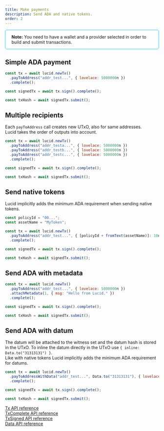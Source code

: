 ```yaml
---
title: Make payments
description: Send ADA and native tokens. 
order: 2
---
```


<div style="padding: 14px 20px; border-radius: 6px; border: solid 1px deepskyblue">
<b>Note:</b> You need to have a wallet and a provider selected in order to build and submit transactions.
</div>

## Simple ADA payment

```js
const tx = await lucid.newTx()
  .payToAddress("addr_test...", { lovelace: 5000000n })
  .complete();

const signedTx = await tx.sign().complete();

const txHash = await signedTx.submit();
```

## Multiple recipients

Each `payToAddress` call creates new UTxO, also for same addresses.\
Lucid takes the order of outputs into account.

```js
const tx = await lucid.newTx()
  .payToAddress("addr_testa...", { lovelace: 5000000n })
  .payToAddress("addr_testb...", { lovelace: 5000000n })
  .payToAddress("addr_testc...", { lovelace: 5000000n })
  .complete();

const signedTx = await tx.sign().complete();

const txHash = await signedTx.submit();
```

## Send native tokens

Lucid implicitly adds the minimum ADA requirement when sending native tokens.

```js
const policyId = "00...";
const assetName = "MyToken";

const tx = await lucid.newTx()
  .payToAddress("addr_test...", { [policyId + fromText(assetName)]: 10n })
  .complete();

const signedTx = await tx.sign().complete();

const txHash = await signedTx.submit();
```

## Send ADA with metadata
```js
const tx = await lucid.newTx()
  .payToAddress("addr_test...", { lovelace: 5000000n })
  .attachMetadata(1, { msg: "Hello from Lucid." })
  .complete();

const signedTx = await tx.sign().complete();

const txHash = await signedTx.submit();
```

## Send ADA with datum

The datum will be attached to the witness set and the datum hash is stored in the UTxO.
To inline the datum directly in the UTxO use `{ inline: Data.to("31313131") }`.\
Like with native tokens Lucid implicitly adds the minimum ADA requirement for datums.

```js
const tx = await lucid.newTx()
  .payToAddressWithData("addr_test...", Data.to("31313131"), { lovelace: 5000000n })
  .complete();

const signedTx = await tx.sign().complete();

const txHash = await signedTx.submit();
```

[Tx API reference](https://deno.land/x/lucid@0.10.1/mod.ts?s=Tx)\
[TxComplete API reference](https://deno.land/x/lucid@0.10.1/mod.ts?s=TxComplete)\
[TxSigned API reference](https://deno.land/x/lucid@0.10.1/mod.ts?s=TxSigned)\
[Data API reference](https://deno.land/x/lucid@0.10.1/mod.ts?s=Data)